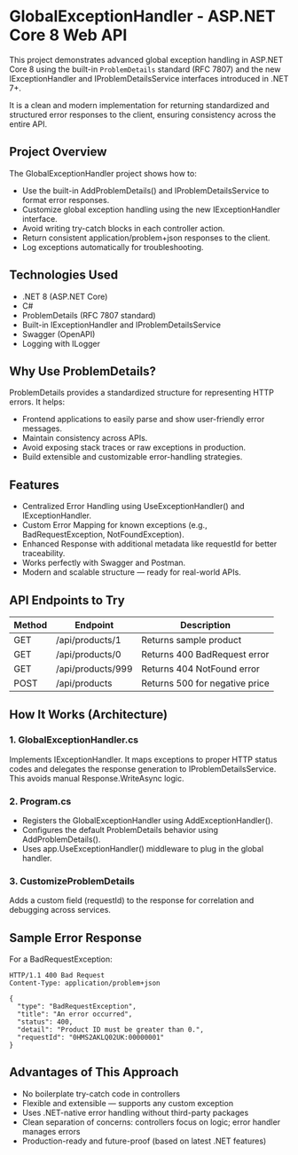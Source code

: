 # GlobalExceptionHandler - ASP.NET Core 8 Web API

This project demonstrates advanced global exception handling in ASP.NET Core 8 using the built-in `ProblemDetails` standard (RFC 7807) and the new IExceptionHandler and IProblemDetailsService interfaces introduced in .NET 7+.

It is a clean and modern implementation for returning standardized and structured error responses to the client, ensuring consistency across the entire API.

## Project Overview
The GlobalExceptionHandler project shows how to:
- Use the built-in AddProblemDetails() and IProblemDetailsService to format error responses.
- Customize global exception handling using the new IExceptionHandler interface.
- Avoid writing try-catch blocks in each controller action.
- Return consistent application/problem+json responses to the client.
- Log exceptions automatically for troubleshooting.

## Technologies Used
- .NET 8 (ASP.NET Core)
- C#
- ProblemDetails (RFC 7807 standard)
- Built-in IExceptionHandler and IProblemDetailsService
- Swagger (OpenAPI)
- Logging with ILogger

## Why Use ProblemDetails?
ProblemDetails provides a standardized structure for representing HTTP errors. It helps:
- Frontend applications to easily parse and show user-friendly error messages.
- Maintain consistency across APIs.
- Avoid exposing stack traces or raw exceptions in production.
- Build extensible and customizable error-handling strategies.

## Features
- Centralized Error Handling using UseExceptionHandler() and IExceptionHandler.
- Custom Error Mapping for known exceptions (e.g., BadRequestException, NotFoundException).
- Enhanced Response with additional metadata like requestId for better traceability.
- Works perfectly with Swagger and Postman.
- Modern and scalable structure — ready for real-world APIs.

## API Endpoints to Try

| Method | Endpoint          | Description                    |
| ------ | ----------------- | ------------------------------ |
| GET    | /api/products/1   | Returns sample product         |
| GET    | /api/products/0   | Returns 400 BadRequest error   |
| GET    | /api/products/999 | Returns 404 NotFound error     |
| POST   | /api/products     | Returns 500 for negative price |

## How It Works (Architecture)

### 1. GlobalExceptionHandler.cs
Implements IExceptionHandler. It maps exceptions to proper HTTP status codes and delegates the response generation to IProblemDetailsService. This avoids manual Response.WriteAsync logic.

### 2. Program.cs
- Registers the GlobalExceptionHandler using AddExceptionHandler<T>().
- Configures the default ProblemDetails behavior using AddProblemDetails().
- Uses app.UseExceptionHandler() middleware to plug in the global handler.

### 3. CustomizeProblemDetails
Adds a custom field (requestId) to the response for correlation and debugging across services.

## Sample Error Response
For a BadRequestException:

```
HTTP/1.1 400 Bad Request
Content-Type: application/problem+json

{
  "type": "BadRequestException",
  "title": "An error occurred",
  "status": 400,
  "detail": "Product ID must be greater than 0.",
  "requestId": "0HMS2AKLQ02UK:00000001"
}
```

## Advantages of This Approach
- No boilerplate try-catch code in controllers
- Flexible and extensible — supports any custom exception
- Uses .NET-native error handling without third-party packages
- Clean separation of concerns: controllers focus on logic; error handler manages errors
- Production-ready and future-proof (based on latest .NET features)
